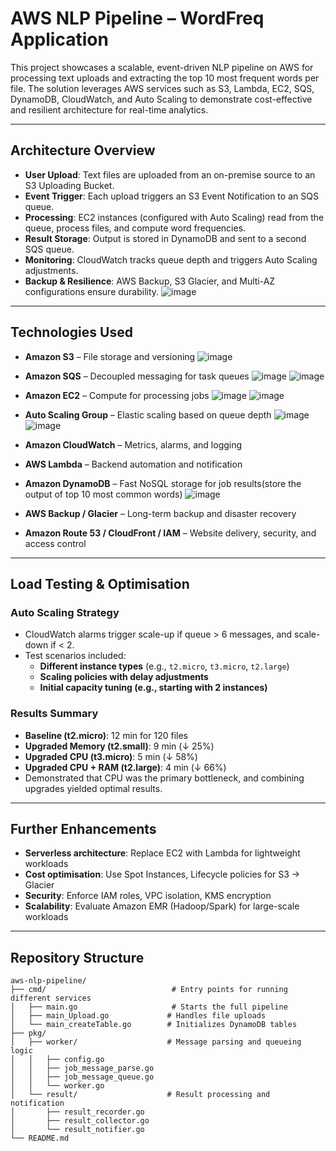 # AWS NLP Pipeline – WordFreq Application

This project showcases a scalable, event-driven NLP pipeline on AWS for processing text uploads and extracting the top 10 most frequent words per file. The solution leverages AWS services such as S3, Lambda, EC2, SQS, DynamoDB, CloudWatch, and Auto Scaling to demonstrate cost-effective and resilient architecture for real-time analytics.

---

## Architecture Overview

- **User Upload**: Text files are uploaded from an on-premise source to an S3 Uploading Bucket.
- **Event Trigger**: Each upload triggers an S3 Event Notification to an SQS queue.
- **Processing**: EC2 instances (configured with Auto Scaling) read from the queue, process files, and compute word frequencies.
- **Result Storage**: Output is stored in DynamoDB and sent to a second SQS queue.
- **Monitoring**: CloudWatch tracks queue depth and triggers Auto Scaling adjustments.
- **Backup & Resilience**: AWS Backup, S3 Glacier, and Multi-AZ configurations ensure durability.
![image](https://github.com/user-attachments/assets/5c75cda5-0d6d-46b3-bcb9-617a7721bbb4)

---

## Technologies Used

- **Amazon S3** – File storage and versioning
  ![image](https://github.com/user-attachments/assets/b7735fc9-8e0d-45fe-8b2c-ef4d3921866e)
  
- **Amazon SQS** – Decoupled messaging for task queues
  ![image](https://github.com/user-attachments/assets/2eb2b481-8693-43da-ab63-4a90a9d0b313)
  ![image](https://github.com/user-attachments/assets/8e0493e3-1de6-427d-b028-320a49d2917e)

- **Amazon EC2** – Compute for processing jobs
  ![image](https://github.com/user-attachments/assets/c689972e-5700-4f04-b925-2c721950c281)
  ![image](https://github.com/user-attachments/assets/09bf0ab5-0162-4150-9e41-517ba2f9cb10)

- **Auto Scaling Group** – Elastic scaling based on queue depth
  ![image](https://github.com/user-attachments/assets/6ce70be9-d1f3-43e0-8662-a33566e2e325)
  ![image](https://github.com/user-attachments/assets/0b81c639-4780-470e-8b23-544c0b37f42f)

- **Amazon CloudWatch** – Metrics, alarms, and logging  
- **AWS Lambda** – Backend automation and notification  
- **Amazon DynamoDB** – Fast NoSQL storage for job results(store the output of top 10 most common words)
  ![image](https://github.com/user-attachments/assets/34e71532-6fea-4b08-ac3f-232e3e493fde)
  
- **AWS Backup / Glacier** – Long-term backup and disaster recovery  
- **Amazon Route 53 / CloudFront / IAM** – Website delivery, security, and access control  

---

## Load Testing & Optimisation

### Auto Scaling Strategy
- CloudWatch alarms trigger scale-up if queue > 6 messages, and scale-down if < 2.
- Test scenarios included:
  - **Different instance types** (e.g., `t2.micro`, `t3.micro`, `t2.large`)
  - **Scaling policies with delay adjustments**
  - **Initial capacity tuning (e.g., starting with 2 instances)**

### Results Summary
- **Baseline (t2.micro)**: 12 min for 120 files  
- **Upgraded Memory (t2.small)**: 9 min (↓ 25%)  
- **Upgraded CPU (t3.micro)**: 5 min (↓ 58%)  
- **Upgraded CPU + RAM (t2.large)**: 4 min (↓ 66%)  
- Demonstrated that CPU was the primary bottleneck, and combining upgrades yielded optimal results.

---

## Further Enhancements

- **Serverless architecture**: Replace EC2 with Lambda for lightweight workloads  
- **Cost optimisation**: Use Spot Instances, Lifecycle policies for S3 → Glacier  
- **Security**: Enforce IAM roles, VPC isolation, KMS encryption  
- **Scalability**: Evaluate Amazon EMR (Hadoop/Spark) for large-scale workloads

---

## Repository Structure

```plaintext
aws-nlp-pipeline/
├── cmd/                            # Entry points for running different services
│   ├── main.go                     # Starts the full pipeline
│   ├── main_Upload.go             # Handles file uploads
│   └── main_createTable.go        # Initializes DynamoDB tables
├── pkg/
│   ├── worker/                    # Message parsing and queueing logic
│   │   ├── config.go
│   │   ├── job_message_parse.go
│   │   ├── job_message_queue.go
│   │   └── worker.go
│   └── result/                    # Result processing and notification
│       ├── result_recorder.go
│       ├── result_collector.go
│       └── result_notifier.go
└── README.md


